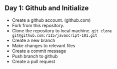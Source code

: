 Day 1: Github and Initialize
---
- Create a github account. (github.com)
- Fork from this repository.
- Clone the repository to local machine. `git clone git@github.com:r115/javascript-101.git`
- Create a new branch
- Make changes to relevant files
- Create a commit message
- Push branch to github
- Create a pull request